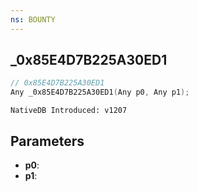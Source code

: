 ```yaml
---
ns: BOUNTY
---
```

## _0x85E4D7B225A30ED1

```c
// 0x85E4D7B225A30ED1
Any _0x85E4D7B225A30ED1(Any p0, Any p1);
```

```
NativeDB Introduced: v1207
```

## Parameters
* **p0**:
* **p1**:
